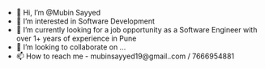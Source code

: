- 👋 Hi, I’m @Mubin Sayyed
- 👀 I’m interested in Software Development
- 🌱 I’m currently looking for a job opportunity as a Software Engineer with over 1+ years of experience in Pune
- 💞️ I’m looking to collaborate on ...
- 📫 How to reach me - mubinsayyed19@gmail..com / 7666954881

<!---
Mubin19/Mubin19 is a ✨ special ✨ repository because its `README.md` (this file) appears on your GitHub profile.
You can click the Preview link to take a look at your changes.
--->

